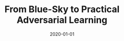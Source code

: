 ---
title: "From Blue-Sky to Practical Adversarial Learning"
collection: publications
permalink: /publication/2020-01-01-From-Blue-Sky-to-Practical-Adversarial-Learning
date: 2020-01-01
venue: 'In the proceedings of Second IEEE International Conference on Trust, Privacy and Security in Intelligent Systems and Applications, TPS-ISA 2020, Atlanta, GA, USA, October 28-31, 2020'
paperurl: 'https://doi.org/10.1109/TPS-ISA50397.2020.00025'
citation: ' Aminollah Khormali,  Ahmed Abusnaina,  Songqing Chen,  DaeHun Nyang,  David Mohaisen, &quot;From Blue-Sky to Practical Adversarial Learning.&quot; In the proceedings of Second IEEE International Conference on Trust, Privacy and Security in Intelligent Systems and Applications, TPS-ISA 2020, Atlanta, GA, USA, October 28-31, 2020, 2020.'
---